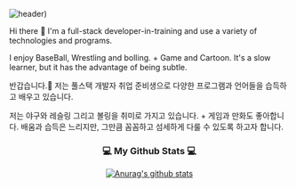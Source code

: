 ![header](https://capsule-render.vercel.app/api?type=transparent&color=auto&height=160&section=header&text=Mtu_octo&fontSize=50&fontAlignY=70&fontSize=90&fontColor=000000))

Hi there 👋 I'm a full-stack developer-in-training and use a variety of technologies and programs.

I enjoy BaseBall, Wrestling and bolling. + Game and Cartoon.
It's a slow learner, but it has the advantage of being subtle.

반갑습니다.👋 저는 풀스택 개발자 취업 준비생으로 다양한 프로그램과 언어들을 습득하고 배우고 있습니다.

저는 야구와 레슬링 그리고 볼링을 취미로 가지고 있습니다. + 게임과 만화도 좋아합니다.
배움과 습득은 느리지만, 그만큼 꼼꼼하고 섬세하게 다룰 수 있도록 하고자 합니다.



<h3 align="center">💻 My Github Stats 💻</h3>
<div align="center">

[![Anurag's github stats](https://github-readme-stats.vercel.app/api?username=username)](https://github.com/anuraghazra/github-readme-stats)

<!--
**MTUocto/MTUocto** is a ✨ _special_ ✨ repository because its `README.md` (this file) appears on your GitHub profile.

Here are some ideas to get you started:

- 🔭 I’m currently working on ...
- 🌱 I’m currently learning ...
- 👯 I’m looking to collaborate on ...
- 🤔 I’m looking for help with ...
- 💬 Ask me about ...
- 📫 How to reach me: ...
- 😄 Pronouns: ...
- ⚡ Fun fact: ...
-->
